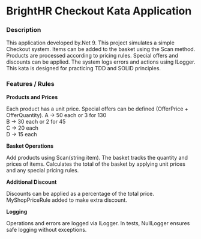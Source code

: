 # BrightHR Checkout Kata Application

### Description

This application developed by.Net 9.
This project simulates a simple Checkout system.
Items can be added to the basket using the Scan method.
Products are processed according to pricing rules.
Special offers and discounts can be applied.
The system logs errors and actions using ILogger.
This kata is designed for practicing TDD and SOLID principles.

### Features / Rules

**Products and Prices**

Each product has a unit price.
Special offers can be defined (OfferPrice + OfferQuantity).
A -> 50 each or 3 for 130  
B -> 30 each or 2 for 45  
C -> 20 each  
D -> 15 each  

**Basket Operations**

Add products using Scan(string item).
The basket tracks the quantity and prices of items.
Calculates the total of the basket by applying unit prices and any special pricing rules.

**Additional Discount**

Discounts can be applied as a percentage of the total price.
MyShopPriceRule added to make extra discount.

**Logging**

Operations and errors are logged via ILogger.
In tests, NullLogger ensures safe logging without exceptions.
